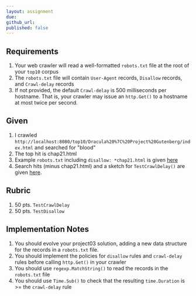 ```yaml
---
layout: assignment
due: 
github_url: 
published: false
---
```


## Requirements

1. Your web crawler will read a well-formatted `robots.txt` file at the root of your `top10` corpus
1. The `robots.txt` file will contain `User-Agent` records, `Disallow` records, and `Crawl-delay` records
1. If not provided, the default `Crawl-delay` is 500 milliseconds per hostname. That is, your crawler may issue an `http.Get()` to a hostname at most twice per second.

## Given

1. I crawled `http://localhost:8080/top10/Dracula%20%7C%20Project%20Gutenberg/index.html` and searched for "blood"
1. The top hit is chap21.html
1. Example `robots.txt` including `disallow: *chap21.html` is given [here](/test-data/lab05/robots.txt)
1. Search hits (minus chap21.html) and a sketch for `TestCrawlDelay()` are given [here](/test-data/lab05/test-cases.go).

## Rubric

1. 50 pts. `TestCrawlDelay`
1. 50 pts. `TestDisallow`

## Implementation Notes

1. You should evolve your project03 solution, adding a new data structure for the records in a `robots.txt` file. 
1. You should implement the policies for `disallow` rules and `crawl-delay` rules before calling `http.Get()` in your crawler
1. You should use `regexp.MatchString()` to read the records in the `robots.txt` file
1. You should use `Time.Sub()` to check that the resulting `time.Duration` is >= the `crawl-delay` rule
